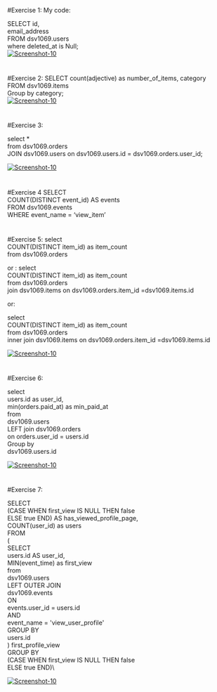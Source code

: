
#Exercise 1:
My code: 

SELECT id,\
email_address\
FROM dsv1069.users\
where deleted_at is Null;\
<a href="https://image.prntscr.com/image/cPzcLozrR8ah9K9CElX88w.png"><img src="https://image.prntscr.com/image/cPzcLozrR8ah9K9CElX88w.png" alt="Screenshot-10" border="0"></a>

#
#Exercise 2:
SELECT  count(adjective) as number_of_items, category\
FROM dsv1069.items\
Group by category;\
<a href="https://image.prntscr.com/image/DdYrDWMQSiS0e23VwrQoaw.png"><img src="https://image.prntscr.com/image/DdYrDWMQSiS0e23VwrQoaw.png" alt="Screenshot-10" border="0"></a>


#
#Exercise 3:

select * \
from  dsv1069.orders \
JOIN dsv1069.users on dsv1069.users.id = dsv1069.orders.user_id;

<a href="https://image.prntscr.com/image/QNQz3vmbSFOFroJ1wdGKIw.png"><img src="https://image.prntscr.com/image/QNQz3vmbSFOFroJ1wdGKIw.png" alt="Screenshot-10" border="0"></a>
#
#Exercise 4
SELECT\
COUNT(DISTINCT event_id) AS events\
FROM dsv1069.events\
WHERE event_name = ‘view_item’
#
#Exercise 5:
select \
COUNT(DISTINCT item_id) as item_count\
from dsv1069.orders


or : 
select \
COUNT(DISTINCT item_id) as item_count\
from dsv1069.orders\
join dsv1069.items on dsv1069.orders.item_id =dsv1069.items.id

or: 

select \
COUNT(DISTINCT item_id) as item_count\
from dsv1069.orders\
inner join dsv1069.items on dsv1069.orders.item_id =dsv1069.items.id


<a href="https://image.prntscr.com/image/rhqaQA2wSZCjDLIuDIjwbw.png"><img src="https://image.prntscr.com/image/rhqaQA2wSZCjDLIuDIjwbw.png" alt="Screenshot-10" border="0"></a>
#
#Exercise 6:

select \
users.id as user_id,\
min(orders.paid_at) as min_paid_at\
from \
dsv1069.users\
LEFT join dsv1069.orders\
on orders.user_id = users.id \
Group by \
dsv1069.users.id  

<a href="https://image.prntscr.com/image/g-w5zh3uQMO68taO4FMBLw.png"><img src="https://image.prntscr.com/image/g-w5zh3uQMO68taO4FMBLw.png" alt="Screenshot-10" border="0"></a>
#
#Exercise 7:

SELECT \
(CASE WHEN first_view IS NULL THEN false\
    ELSE true END) AS has_viewed_profile_page,\
COUNT(user_id) as users\
FROM \
  (\
  SELECT \
    users.id AS user_id,\
    MIN(event_time) as first_view\
  from \
    dsv1069.users\
  LEFT OUTER JOIN \
    dsv1069.events\
  ON \
    events.user_id = users.id \
  AND \
   event_name = 'view_user_profile'\
   GROUP BY \
    users.id\
    ) first_profile_view\
  GROUP BY \
    (CASE WHEN first_view IS NULL THEN false\
    ELSE true END)\
    
<a href="https://image.prntscr.com/image/PulnDAY0RfKYL5nQFj56ZA.png"><img src="https://image.prntscr.com/image/PulnDAY0RfKYL5nQFj56ZA.png" alt="Screenshot-10" border="0"></a>
